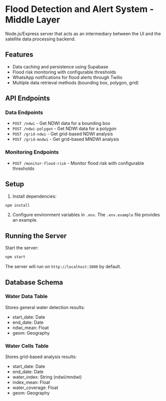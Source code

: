 # Flood Detection and Alert System - Middle Layer

Node.js/Express server that acts as an intermediary between the UI and the satellite data processing backend.

## Features

- Data caching and persistence using Supabase
- Flood risk monitoring with configurable thresholds
- WhatsApp notifications for flood alerts through Twilio
- Multiple data retrieval methods (bounding box, polygon, grid)

## API Endpoints

### Data Endpoints
- `POST /ndwi` - Get NDWI data for a bounding box
- `POST /ndwi-polygon` - Get NDWI data for a polygon
- `POST /grid-ndwi` - Get grid-based NDWI analysis
- `POST /grid-mndwi` - Get grid-based MNDWI analysis

### Monitoring Endpoints
- `POST /monitor-flood-risk` - Monitor flood risk with configurable thresholds

## Setup

1. Install dependencies:
```bash
npm install
```

2. Configure environment variables in `.env`. The `.env.example` file provides an example.

## Running the Server

Start the server:
```bash
npm start
```

The server will run on `http://localhost:3000` by default.

## Database Schema

### Water Data Table
Stores general water detection results:
- start_date: Date
- end_date: Date
- ndwi_mean: Float
- geom: Geography

### Water Cells Table
Stores grid-based analysis results:
- start_date: Date
- end_date: Date
- water_index: String (ndwi/mndwi)
- index_mean: Float
- water_coverage: Float
- geom: Geography

